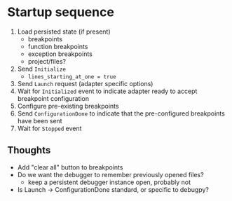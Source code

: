 # Startup sequence

1. Load persisted state (if present)
    * breakpoints
    * function breakpoints
    * exception breakpoints
    * project/files?
1. Send `Initialize`
    * `lines_starting_at_one = true`
1. Send `Launch` request (adapter specific options)
1. Wait for `Initialized` event to indicate adapter ready to accept breakpoint configuration
1. Configure pre-existing breakpoints
1. Send `ConfigurationDone` to indicate that the pre-configured breakpoints have been sent
1. Wait for `Stopped` event

## Thoughts

* Add "clear all" button to breakpoints
* Do we want the debugger to remember previously opened files?
    * keep a persistent debugger instance open, probably not
* Is Launch -> ConfigurationDone standard, or specific to debugpy?
